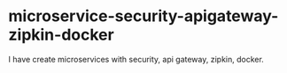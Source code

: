 # microservice-security-apigateway-zipkin-docker

I have create microservices with security, api gateway, zipkin, docker.
